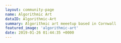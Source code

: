 ```yaml
---
layout: community-page
name: Algorithmic Art
dataID: Algorithmic-Art
summary: Algorithmic art meeetup based in Cornwall
featured_image: 'algorithmic-art'
date: 2019-01-26 01:44:35 +0000
---
```

